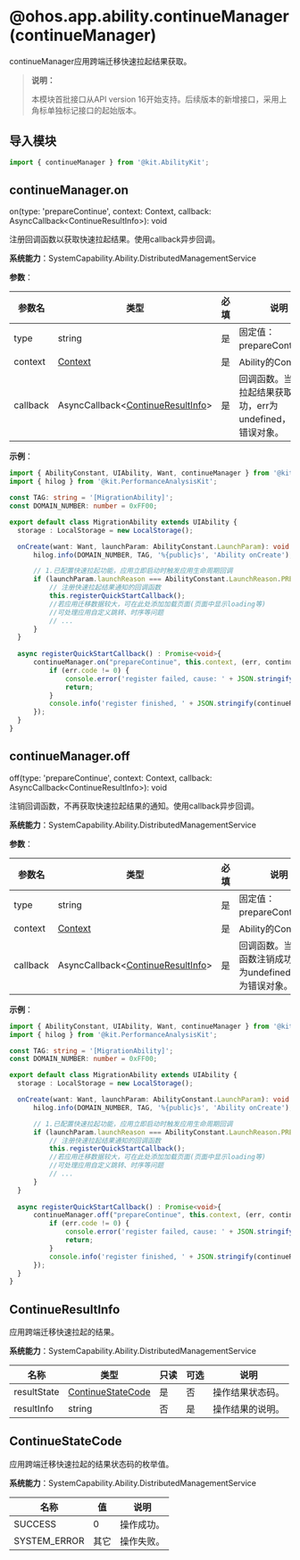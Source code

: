 # @ohos.app.ability.continueManager (continueManager)

continueManager应用跨端迁移快速拉起结果获取。

> **说明：**
> 
> 本模块首批接口从API version 16开始支持。后续版本的新增接口，采用上角标单独标记接口的起始版本。

## 导入模块

```ts
import { continueManager } from '@kit.AbilityKit';
```

## continueManager.on

on(type: 'prepareContinue', context: Context, callback: AsyncCallback&lt;ContinueResultInfo&gt;): void

注册回调函数以获取快速拉起结果。使用callback异步回调。

**系统能力**：SystemCapability.Ability.DistributedManagementService

**参数**：

  | 参数名 | 类型                                                                                              | 必填 | 说明                                       |
  | -------- |-------------------------------------------------------------------------------------------------| -------- |------------------------------------------|
  | type | string                                                                                          | 是 | 固定值：prepareContinue。                     |
  | context | [Context](../apis-ability-kit/js-apis-inner-application-baseContext.md)                                                                                         | 是 | Ability的Context。                         |
  | callback | AsyncCallback&lt;[ContinueResultInfo](js-apis-app-ability-continueManager.md#continueresultinfo)&gt; | 是 | 回调函数。当快速拉起结果获取成功，err为undefined，否则为错误对象。 |

**示例**：

  ```ts
import { AbilityConstant, UIAbility, Want, continueManager } from '@kit.AbilityKit';
import { hilog } from '@kit.PerformanceAnalysisKit';

const TAG: string = '[MigrationAbility]';
const DOMAIN_NUMBER: number = 0xFF00;

export default class MigrationAbility extends UIAbility {
    storage : LocalStorage = new LocalStorage();

    onCreate(want: Want, launchParam: AbilityConstant.LaunchParam): void {
        hilog.info(DOMAIN_NUMBER, TAG, '%{public}s', 'Ability onCreate');

        // 1.已配置快速拉起功能，应用立即启动时触发应用生命周期回调
        if (launchParam.launchReason === AbilityConstant.LaunchReason.PREPARE_CONTINUATION) {
            // 注册快速拉起结果通知的回调函数
            this.registerQuickStartCallback();
            //若应用迁移数据较大，可在此处添加加载页面(页面中显示loading等)
            //可处理应用自定义跳转、时序等问题
            // ...
        }
    }
    
    async registerQuickStartCallback() : Promise<void>{
        continueManager.on("prepareContinue", this.context, (err, continueResultInfo)=>{
            if (err.code != 0) {
                console.error('register failed, cause: ' + JSON.stringify(err));
                return;
            }
            console.info('register finished, ' + JSON.stringify(continueResultInfo));
        });
    }
}
  ```

## continueManager.off

off(type: 'prepareContinue', context: Context, callback: AsyncCallback&lt;ContinueResultInfo&gt;): void

注销回调函数，不再获取快速拉起结果的通知。使用callback异步回调。

**系统能力**：SystemCapability.Ability.DistributedManagementService

**参数**：

| 参数名 | 类型                                 | 必填 | 说明                                   |
  | -------- |------------------------------------| -------- |--------------------------------------|
| type | string                             | 是 | 固定值：prepareContinue。                 |
| context | [Context](../apis-ability-kit/js-apis-inner-application-baseContext.md)                            | 是 | Ability的Context。                     |
| callback | AsyncCallback&lt;[ContinueResultInfo](js-apis-app-ability-continueManager.md#continueresultinfo)&gt; | 是 | 回调函数。当回调函数注销成功，err为undefined，否则为错误对象。 |

**示例**：

  ```ts
import { AbilityConstant, UIAbility, Want, continueManager } from '@kit.AbilityKit';
import { hilog } from '@kit.PerformanceAnalysisKit';

const TAG: string = '[MigrationAbility]';
const DOMAIN_NUMBER: number = 0xFF00;

export default class MigrationAbility extends UIAbility {
    storage : LocalStorage = new LocalStorage();

    onCreate(want: Want, launchParam: AbilityConstant.LaunchParam): void {
        hilog.info(DOMAIN_NUMBER, TAG, '%{public}s', 'Ability onCreate');

        // 1.已配置快速拉起功能，应用立即启动时触发应用生命周期回调
        if (launchParam.launchReason === AbilityConstant.LaunchReason.PREPARE_CONTINUATION) {
            // 注册快速拉起结果通知的回调函数
            this.registerQuickStartCallback();
            //若应用迁移数据较大，可在此处添加加载页面(页面中显示loading等)
            //可处理应用自定义跳转、时序等问题
            // ...
        }
    }
    
    async registerQuickStartCallback() : Promise<void>{
        continueManager.off("prepareContinue", this.context, (err, continueResultInfo)=>{
            if (err.code != 0) {
                console.error('register failed, cause: ' + JSON.stringify(err));
                return;
            }
            console.info('register finished, ' + JSON.stringify(continueResultInfo));
        });
    }
}
  ```

## ContinueResultInfo

应用跨端迁移快速拉起的结果。

**系统能力**：SystemCapability.Ability.DistributedManagementService

| 名称 | 类型                                                                            | 只读 | 可选 | 说明       |
| -------- |-------------------------------------------------------------------------------|----|----|----------|
| resultState | [ContinueStateCode](js-apis-app-ability-continueManager.md#continuestatecode) | 是  | 否  | 操作结果状态码。 |
| resultInfo | string                                                                        | 否  | 是  | 操作结果的说明。 |

## ContinueStateCode

应用跨端迁移快速拉起的结果状态码的枚举值。

**系统能力**：SystemCapability.Ability.DistributedManagementService

| 名称 | 值  | 说明    | 
| -------- |----|-------|
| SUCCESS  | 0  | 操作成功。 | 
| SYSTEM_ERROR | 其它 | 操作失败。 | 

